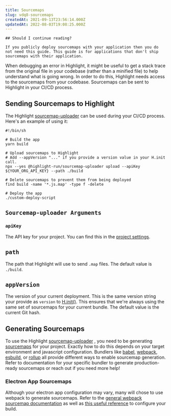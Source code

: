 ```yaml
---
title: Sourcemaps
slug: vdq8-sourcemaps
createdAt: 2021-09-13T23:56:14.000Z
updatedAt: 2022-08-03T19:08:25.000Z
---
```


```hint
## Should I continue reading?

If you publicly deploy sourcemaps with your application then you do not need this guide. This guide is for applications that don't ship sourcemaps with their application.
```

When debugging an error in Highlight, it might be useful to get a stack trace from the original file in your codebase (rather than a minified file) to help understand what is going wrong. In order to do this, Highlight needs access to the sourcemaps from your codebase. Sourcemaps can be sent to Highlight in your CI/CD process.

## Sending Sourcemaps to Highlight

The Highlight [sourcemap-uploader](https://www.npmjs.com/package/@highlight-run/sourcemap-uploader) can be used during your CI/CD process. Here's an example of using it:

```shell
#!/bin/sh

# Build the app
yarn build

# Upload sourcemaps to Highlight
# Add --appVersion "..." if you provide a version value in your H.init call.
npx --yes @highlight-run/sourcemap-uploader upload --apiKey ${YOUR_ORG_API_KEY} --path ./build

# Delete sourcemaps to prevent them from being deployed
find build -name '*.js.map' -type f -delete

# Deploy the app
./custom-deploy-script
```

## `Sourcemap-uploader Arguments`

### `apiKey`

The API key for your project. You can find this in the [project settings](https://app.highlight.run/settings/errors#sourcemaps).

## `path`

The path that Highlight will use to send `.map` files. The default value is `./build`.

## `appVersion`

The version of your current deployment. This is the same version string your provide as `version` to [H.init()](/api/client/h-init).  This ensures that we're always using the same set of sourcemaps for your current bundle. The default value is the current Git hash.

## Generating Sourcemaps

To use the Highlight [sourcemap-uploader](https://www.npmjs.com/package/@highlight-run/sourcemap-uploader) , you need to be generating [sourcemaps](https://developer.chrome.com/blog/sourcemaps/) for your project. Exactly how to do this depends on your target environment and javascript configuration. Bundlers like [babel](https://babeljs.io/docs/en/options#source-map-options), [webpack](https://webpack.js.org/configuration/devtool/), [esbuild](https://esbuild.github.io/api/#sourcemap), or [rollup](https://rollupjs.org/guide/en/#outputoptions-object) all provide different ways to enable sourcemap generation. Refer to documentation for your specific bundler to generate production-ready sourcemaps or reach out if you need more help!

### Electron App Sourcemaps&#x20;

Although your electron app configuration may vary, many will chose to use webpack to generate sourcemaps. Refer to the [general webpack sourcemap documentation](https://webpack.js.org/configuration/devtool/) as well as [this useful reference](https://docs.sentry.io/platforms/javascript/guides/electron/sourcemaps/generating/) to configure your build.

